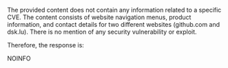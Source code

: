 The provided content does not contain any information related to a specific CVE. The content consists of website navigation menus, product information, and contact details for two different websites (github.com and dsk.lu). There is no mention of any security vulnerability or exploit.

Therefore, the response is:

NOINFO